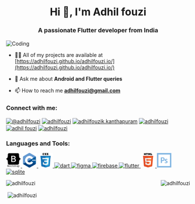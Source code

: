 <h1 align="center">Hi 👋, I'm Adhil fouzi</h1>
<h3 align="center">A passionate Flutter developer from India</h3>

<img align="center" alt="Coding" width="1000" src="https://user-images.githubusercontent.com/74038190/241765440-80728820-e06b-4f96-9c9e-9df46f0cc0a5.gif">

- 👨‍💻 All of my projects are available at [https://adhilfouzi.github.io/adhilfouzi.io/](https://adhilfouzi.github.io/adhilfouzi.io/)

- 💬 Ask me about **Android and Flutter queries**

- 📫 How to reach me **adhilfouzi@gmail.com**

<h3 align="left">Connect with me:</h3>
<p align="left">
<a href="https://dev.to/@adhilfouzi" target="blank"><img align="center" src="https://raw.githubusercontent.com/rahuldkjain/github-profile-readme-generator/master/src/images/icons/Social/devto.svg" alt="@adhilfouzi" height="30" width="40" /></a>
<a href="https://linkedin.com/in/adhilfouzi" target="blank"><img align="center" src="https://raw.githubusercontent.com/rahuldkjain/github-profile-readme-generator/master/src/images/icons/Social/linked-in-alt.svg" alt="adhilfouzi" height="30" width="40" /></a>
<a href="https://fb.com/adhilfouzik.kanthapuram" target="blank"><img align="center" src="https://raw.githubusercontent.com/rahuldkjain/github-profile-readme-generator/master/src/images/icons/Social/facebook.svg" alt="adhilfouzik.kanthapuram" height="30" width="40" /></a>
<a href="https://www.instagram.com/adhilfouzi" target="blank"><img align="center" src="https://raw.githubusercontent.com/rahuldkjain/github-profile-readme-generator/master/src/images/icons/Social/instagram.svg" alt="adhilfouzi" height="30" width="40" /></a>
<a href="https://www.youtube.com/c/adhil fouzi" target="blank"><img align="center" src="https://raw.githubusercontent.com/rahuldkjain/github-profile-readme-generator/master/src/images/icons/Social/youtube.svg" alt="adhil fouzi" height="30" width="40" /></a>
<a href="https://www.leetcode.com/adhilfouzi" target="blank"><img align="center" src="https://raw.githubusercontent.com/rahuldkjain/github-profile-readme-generator/master/src/images/icons/Social/leet-code.svg" alt="adhilfouzi" height="30" width="40" /></a>
</p>

<h3 align="left">Languages and Tools:</h3>
<p align="left"> <a href="https://getbootstrap.com" target="_blank" rel="noreferrer"> <img src="https://raw.githubusercontent.com/devicons/devicon/master/icons/bootstrap/bootstrap-plain-wordmark.svg" alt="bootstrap" width="40" height="40"/> </a> <a href="https://www.w3schools.com/cpp/" target="_blank" rel="noreferrer"> <img src="https://raw.githubusercontent.com/devicons/devicon/master/icons/cplusplus/cplusplus-original.svg" alt="cplusplus" width="40" height="40"/> </a> <a href="https://www.w3schools.com/css/" target="_blank" rel="noreferrer"> <img src="https://raw.githubusercontent.com/devicons/devicon/master/icons/css3/css3-original-wordmark.svg" alt="css3" width="40" height="40"/> </a> <a href="https://dart.dev" target="_blank" rel="noreferrer"> <img src="https://www.vectorlogo.zone/logos/dartlang/dartlang-icon.svg" alt="dart" width="40" height="40"/> </a> <a href="https://www.figma.com/" target="_blank" rel="noreferrer"> <img src="https://www.vectorlogo.zone/logos/figma/figma-icon.svg" alt="figma" width="40" height="40"/> </a> <a href="https://firebase.google.com/" target="_blank" rel="noreferrer"> <img src="https://www.vectorlogo.zone/logos/firebase/firebase-icon.svg" alt="firebase" width="40" height="40"/> </a> <a href="https://flutter.dev" target="_blank" rel="noreferrer"> <img src="https://www.vectorlogo.zone/logos/flutterio/flutterio-icon.svg" alt="flutter" width="40" height="40"/> </a> <a href="https://www.w3.org/html/" target="_blank" rel="noreferrer"> <img src="https://raw.githubusercontent.com/devicons/devicon/master/icons/html5/html5-original-wordmark.svg" alt="html5" width="40" height="40"/> </a> <a href="https://www.photoshop.com/en" target="_blank" rel="noreferrer"> <img src="https://raw.githubusercontent.com/devicons/devicon/master/icons/photoshop/photoshop-line.svg" alt="photoshop" width="40" height="40"/> </a> <a href="https://www.sqlite.org/" target="_blank" rel="noreferrer"> <img src="https://www.vectorlogo.zone/logos/sqlite/sqlite-icon.svg" alt="sqlite" width="40" height="40"/> </a> </p>


<div style="display: flex; justify-content: space-between;">
  <div>
    <img src="https://github-readme-stats.vercel.app/api/top-langs?username=adhilfouzi&show_icons=true&locale=en&layout=compact" alt="adhilfouzi" />
  </div>
  <div>
    <img src="https://github-readme-streak-stats.herokuapp.com/?user=adhilfouzi&" alt="adhilfouzi" />
  </div>
</div>

<p>&nbsp;<img align="center" src="https://github-readme-stats.vercel.app/api?username=adhilfouzi&show_icons=true&locale=en" alt="adhilfouzi" /></p>
